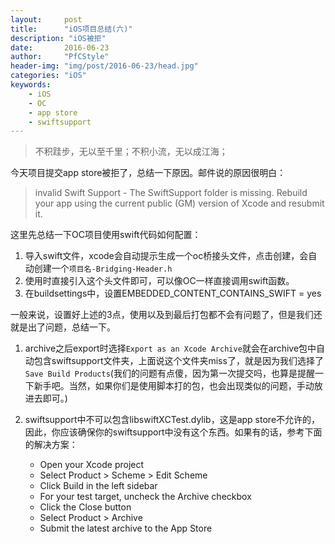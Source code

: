 ```yaml
---
layout:		post
title:		"iOS项目总结(六)"
description: "iOS被拒"
date:		2016-06-23
author:		"PfCStyle"
header-img:	"img/post/2016-06-23/head.jpg"
categories: "iOS"
keywords:
    - iOS
    - OC
    - app store
    - swiftsupport
---
```


> 不积跬步，无以至千里；不积小流，无以成江海；

今天项目提交app store被拒了，总结一下原因。邮件说的原因很明白：

> invalid Swift Support - The SwiftSupport folder is missing. Rebuild your app using the current public (GM) version of Xcode and resubmit it.

这里先总结一下OC项目使用swift代码如何配置：

1. 导入swift文件，xcode会自动提示生成一个oc桥接头文件，点击创建，会自动创建一个`项目名-Bridging-Header.h`
2. 使用时直接引入这个头文件即可，可以像OC一样直接调用swift函数。
3. 在buildsettings中，设置EMBEDDED_CONTENT_CONTAINS_SWIFT = yes

一般来说，设置好上述的3点，使用以及到最后打包都不会有问题了，但是我们还就是出了问题，总结一下。

1. archive之后export时选择`Export as an Xcode Archive`就会在archive包中自动包含swiftsupport文件夹，上面说这个文件夹miss了，就是因为我们选择了`Save Build Products`(我们的问题有点傻，因为第一次提交吗，也算是提醒一下新手吧。当然，如果你们是使用脚本打的包，也会出现类似的问题，手动放进去即可。)
2. swiftsupport中不可以包含libswiftXCTest.dylib，这是app store不允许的，因此，你应该确保你的swiftsupport中没有这个东西。如果有的话，参考下面的解决方案：

   * Open your Xcode project
	* Select Product > Scheme > Edit Scheme
	* Click Build in the left sidebar
	* For your test target, uncheck the 	Archive checkbox
	* Click the Close button
	* Select Product > Archive
	* Submit the latest archive to the App 	Store

